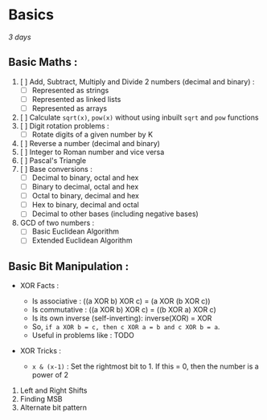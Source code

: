 # Basics 
*3 days*

## Basic Maths :
1. [ ] Add, Subtract, Multiply and Divide 2 numbers (decimal and binary) :
    - [ ] Represented as strings
    - [ ] Represented as linked lists
    - [ ] Represented as arrays
2. [ ] Calculate `sqrt(x)`, `pow(x)` without using inbuilt `sqrt` and `pow` functions
3. [ ] Digit rotation problems :
    - [ ] Rotate digits of a given number by K
4. [ ] Reverse a number (decimal and binary)
5. [ ] Integer to Roman number and vice versa
6. [ ] Pascal's Triangle
7. [ ] Base conversions :
    - [ ] Decimal to binary, octal and hex
    - [ ] Binary to decimal, octal and hex
    - [ ] Octal to binary, decimal and hex
    - [ ] Hex to binary, decimal and octal
    - [ ] Decimal to other bases (including negative bases)
8. GCD of two numbers :
    - [ ] Basic Euclidean Algorithm
    - [ ] Extended Euclidean Algorithm

## Basic Bit Manipulation :
- XOR Facts :
    - Is associative : ((a XOR b) XOR c) = (a XOR (b XOR c))
    - Is commutative : ((a XOR b) XOR c) = ((b XOR a) XOR c)
    - Is its own inverse (self-inverting): inverse(XOR) = XOR
    - So, `if a XOR b = c, then c XOR a = b and c XOR b = a`.
    - Useful in problems like :
        TODO

- XOR Tricks :
    - `x & (x-1)` : Set the rightmost bit to 1. If this = 0, then the number is a power of 2

1. Left and Right Shifts
2. Finding MSB
3. Alternate bit pattern


